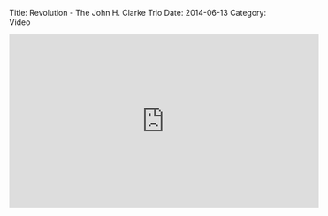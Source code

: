 Title: Revolution - The John H. Clarke Trio
Date: 2014-06-13
Category: Video

<iframe width="560" height="315" src="https://www.youtube.com/embed/wWHRllpSu7U" title="YouTube video player" frameborder="0" allow="accelerometer; autoplay; clipboard-write; encrypted-media; gyroscope; picture-in-picture" allowfullscreen></iframe>

